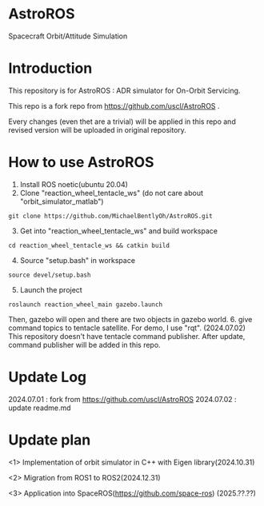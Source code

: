 # AstroROS
Spacecraft Orbit/Attitude Simulation
# Introduction
This repository is for AstroROS : ADR simulator for On-Orbit Servicing.

This repo is a fork repo from https://github.com/uscl/AstroROS .

Every changes (even thet are a trivial) will be applied in this repo and revised version will be uploaded in original repository.
# How to use AstroROS
1. Install ROS noetic(ubuntu 20.04)
2. Clone "reaction_wheel_tentacle_ws" (do not care about "orbit_simulator_matlab")
```
git clone https://github.com/MichaelBentlyOh/AstroROS.git
```
3. Get into "reaction_wheel_tentacle_ws" and build workspace
```
cd reaction_wheel_tentacle_ws && catkin build
```
4. Source "setup.bash" in workspace
```
source devel/setup.bash
```
5. Launch the project
```
roslaunch reaction_wheel_main gazebo.launch
```
Then, gazebo will open and there are two objects in gazebo world.
6. give command topics to tentacle satellite.
For demo, I use "rqt".
(2024.07.02) This repository doesn't have tentacle command publisher. After update, command publisher will be added in this repo.

# Update Log
2024.07.01 : fork from https://github.com/uscl/AstroROS
2024.07.02 : update readme.md
# Update plan
<1> Implementation of orbit simulator in C++ with Eigen library(2024.10.31)

<2> Migration from ROS1 to ROS2(2024.12.31)

<3> Application into SpaceROS(https://github.com/space-ros) (2025.??.??)
